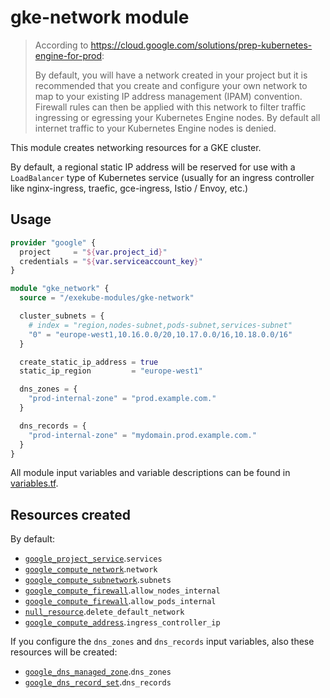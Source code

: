 # gke-network module

> According to https://cloud.google.com/solutions/prep-kubernetes-engine-for-prod:
>
> By default, you will have a network created in your project but it is recommended that you create and configure your own network to map to your existing IP address management (IPAM) convention. Firewall rules can then be applied with this network to filter traffic ingressing or egressing your Kubernetes Engine nodes. By default all internet traffic to your Kubernetes Engine nodes is denied.

This module creates networking resources for a GKE cluster.

By default, a regional static IP address will be reserved for use with a `LoadBalancer` type of Kubernetes service (usually for an ingress controller like nginx-ingress, traefic, gce-ingress, Istio / Envoy, etc.)

## Usage

```tf
provider "google" {
  project     = "${var.project_id}"
  credentials = "${var.serviceaccount_key}"
}

module "gke_network" {
  source = "/exekube-modules/gke-network"

  cluster_subnets = {
    # index = "region,nodes-subnet,pods-subnet,services-subnet"
    "0" = "europe-west1,10.16.0.0/20,10.17.0.0/16,10.18.0.0/16"
  }

  create_static_ip_address = true
  static_ip_region         = "europe-west1"

  dns_zones = {
    "prod-internal-zone" = "prod.example.com."
  }

  dns_records = {
    "prod-internal-zone" = "mydomain.prod.example.com."
  }
}
```

All module input variables and variable descriptions can be found in [variables.tf](https://github.com/exekube/exekube/blob/master/modules/gke-network/variables.tf).

## Resources created

By default:

- [`google_project_service`](https://www.terraform.io/docs/providers/google/r/google_project_service.html).`services`
- [`google_compute_network`](https://www.terraform.io/docs/providers/google/r/compute_network.html).`network`
- [`google_compute_subnetwork`](https://www.terraform.io/docs/providers/google/r/compute_subnetwork.html).`subnets`
- [`google_compute_firewall`](https://www.terraform.io/docs/providers/google/r/compute_firewall.html).`allow_nodes_internal`
- [`google_compute_firewall`](https://www.terraform.io/docs/providers/google/r/compute_firewall.html).`allow_pods_internal`
- [`null_resource`](https://www.terraform.io/docs/provisioners/null_resource.html).`delete_default_network`
- [`google_compute_address`](https://www.terraform.io/docs/providers/google/r/compute_address.html).`ingress_controller_ip`

If you configure the `dns_zones` and `dns_records` input variables, also these resources will be created:

- [`google_dns_managed_zone`](https://www.terraform.io/docs/providers/google/r/dns_managed_zone.html).`dns_zones`
- [`google_dns_record_set`](https://www.terraform.io/docs/providers/google/r/dns_record_set.html).`dns_records`
